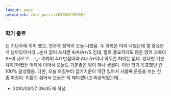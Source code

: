 ```yaml
---
layout: page
permalink: /old_posts/201003270905/
---
```


### 학기 종료


는 지난주에 이미 했고, 전과목 성적이 오늘 나왔음. 두 과목은 미리 나왔는데 젤 중요한 게 남아있어서리...순서 없이 쓰자면 A/A/A+/S 인데, 별로 중요하지도 않은 영어 과목이 A+이 나오고... -_- 어차피 4.0 만점이라 A나 A+이나 아무런 차이는 없다. 있다면 기분차이?어쨌든 어제에 이어서 오늘도 기분좋은 일이 하나 생겼다. 이번 학기 목표했던 건 100% 달성했음. 다만, 오늘 아침부터 감기기운이 약간 있어서 사흘째 운동을 쉬는 건 좀 아쉽다. 이틀간 쉬어서 오늘은 꼭 해야겠다고 마음먹었는데...




- 2010/03/27 09:05 에 작성